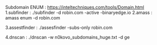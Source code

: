 Subdomain ENUM : 
https://inteltechniques.com/tools/Domain.html
1.subfinder :  ./subfinder -d robin.com -active 
	-binaryedge.io
2.amass : amass enum -d robin.com

3.assestfinder : ./assesfinder -subs-only robin.com

4.dnscan : ./dnscan -w n0kovo_subdomains_huge.txt -d ge